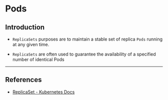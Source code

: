 # Pods

## Introduction

* `ReplicaSets` purposes are to maintain a stable set of replica `Pods` running at any given time. 

* `ReplicaSets` are often used to guarantee the availability of a specified number of identical Pods

---

## References

* [ReplicaSet - Kubernetes Docs](https://kubernetes.io/docs/concepts/workloads/controllers/replicaset//)
